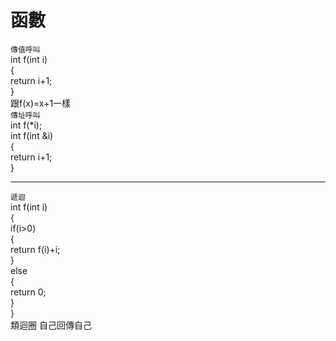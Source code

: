 # 函數
`傳值呼叫`\
int f(int i)\
{\
return i+1;\
}\
跟f(x)=x+1一樣\
`傳址呼叫`\
int f(*i);\
int f(int &i)\
{\
return i+1;\
}
***
`遞迴`\
int f(int i)\
{\
if(i>0)\
{\
return f(i)+i;\
}\
else\
{\
return 0;\
}\
}\
類迴圈 自己回傳自己


